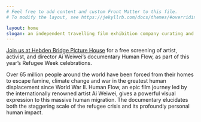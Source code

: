 ```yaml
---
# Feel free to add content and custom Front Matter to this file.
# To modify the layout, see https://jekyllrb.com/docs/themes/#overriding-theme-defaults

layout: home
slogan: an independent travelling film exhibition company curating and screening East-Asian films in the UK
---
```


[Join us at Hebden Bridge Picture House](https://hebdenbridgepicturehouse.savoysystems.co.uk/HebdenBridgePictureHouse.dll/TSelectItems.waSelectItemsPrompt.TcsWebMenuItem_4156.TcsWebTab_4157.TcsPerformance_3779711.TcsSection_1367) for a free screening of artist, activist, and director Ai Weiwei&rsquo;s documentary Human Flow, as part of this year&rsquo;s Refugee Week celebrations. 

Over 65 million people around the world have been forced from their homes to escape famine, climate change and war in the greatest human displacement since World War II. Human Flow, an epic film journey led by the internationally renowned artist Ai Weiwei, gives a powerful visual expression to this massive human migration. The documentary elucidates both the staggering scale of the refugee crisis and its profoundly personal human impact.